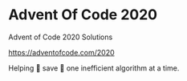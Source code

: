 # Advent Of Code 2020
Advent of Code 2020 Solutions 

https://adventofcode.com/2020

Helping 🎅 save 🎄 one inefficient algorithm at a time.
